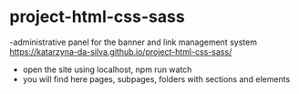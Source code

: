 # project-html-css-sass
-administrative panel for the banner and link management system
 https://katarzyna-da-silva.github.io/project-html-css-sass/
- open the site using localhost, npm run watch
- you will find here pages, subpages, folders with sections and elements

